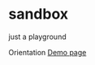 # sandbox
just a playground

Orientation [Demo page](https://htmlpreview.github.io/?https://github.com/reekol/sandbox/blob/master/orientation.html)
